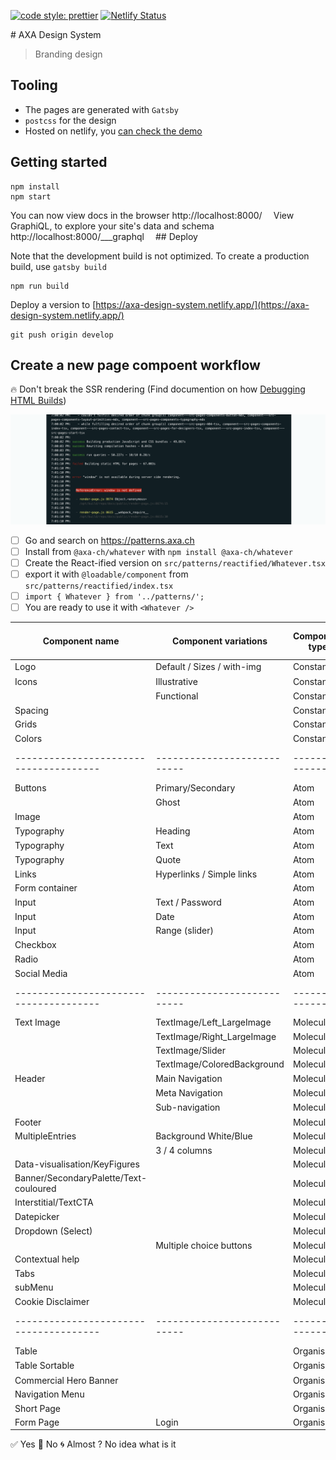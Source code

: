[![code style: prettier](https://img.shields.io/badge/code_style-prettier-ff69b4.svg?style=flat-square)](https://github.com/prettier/prettier)
[![Netlify Status](https://api.netlify.com/api/v1/badges/acef601f-d186-458f-8e2e-787ce585bc4a/deploy-status)](https://app.netlify.com/sites/axa-design-system/deploys)

# AXA Design System

> Branding design

## Tooling

- The pages are generated with `Gatsby`
- `postcss` for the design
- Hosted on netlify, you [can check the demo](https://axa-design-system.netlify.app/)

## Getting started

```console
npm install
npm start
```

You can now view docs in the browser http://localhost:8000/
⠀
View GraphiQL, to explore your site's data and schema http://localhost:8000/___graphql
⠀
## Deploy

Note that the development build is not optimized.
To create a production build, use `gatsby build`

```
npm run build
```

Deploy a version to [https://axa-design-system.netlify.app/](https://axa-design-system.netlify.app/)

```console
git push origin develop
```

## Create a new page compoent workflow

🔥 Don't break the SSR rendering (Find documention on how [Debugging HTML Builds](https://www.gatsbyjs.org/docs/debugging-html-builds/))

![](static/ssr-windows-not-defined.png)

- [ ] Go and search on https://patterns.axa.ch
- [ ] Install from `@axa-ch/whatever` with `npm install @axa-ch/whatever`
- [ ] Create the React-ified version on `src/patterns/reactified/Whatever.tsx`
- [ ] export it with `@loadable/component` from `src/patterns/reactified/index.tsx`
- [ ] `import { Whatever } from '../patterns/';`
- [ ] You are ready to use it with `<Whatever />`

| Component name                         | Component variations        | Component type | 🇨🇭 Pattern Code |
| -------------------------------------- | --------------------------- | -------------- | --------------- |
| Logo                                   | Default / Sizes / with-img  | Constant       | 🌀              |
| Icons                                  | Illustrative                | Constant       | 🌀              |
|                                        | Functional                  | Constant       | 🌀              |
| Spacing                                |                             | Constant       | 🔴              |
| Grids                                  |                             | Constant       | 🔴              |
| Colors                                 |                             | Constant       | ✅              |
| -------------------------------------- | --------------------------- | -------------- | --------------- |
| Buttons                                | Primary/Secondary           | Atom           | ✅              |
|                                        | Ghost                       | Atom           | 🌀              |
| Image                                  |                             | Atom           | 🔴              |
| Typography                             | Heading                     | Atom           | ✅              |
| Typography                             | Text                        | Atom           | ✅              |
| Typography                             | Quote                       | Atom           | 🔴              |
| Links                                  | Hyperlinks / Simple links   | Atom           | ✅              |
| Form container                         |                             | Atom           | 🔴              |
| Input                                  | Text / Password             | Atom           | ✅              |
| Input                                  | Date                        | Atom           | 🔴              |
| Input                                  | Range (slider)              | Atom           | 🔴              |
| Checkbox                               |                             | Atom           | ✅              |
| Radio                                  |                             | Atom           | ✅              |
| Social Media                           |                             | Atom           | 🔴              |
| -------------------------------------- | --------------------------- | -------------- | --------------- |
| Text Image                             | TextImage/Left_LargeImage   | Molecule       | 🔴              |
|                                        | TextImage/Right_LargeImage  | Molecule       | 🔴              |
|                                        | TextImage/Slider            | Molecule       | 🔴              |
|                                        | TextImage/ColoredBackground | Molecule       | 🔴              |
| Header                                 | Main Navigation             | Molecule       | 🌀              |
|                                        | Meta Navigation             | Molecule       | 🌀              |
|                                        | Sub-navigation              | Molecule       | 🌀              |
| Footer                                 |                             | Molecule       | ✅              |
| MultipleEntries                        | Background White/Blue       | Molecule       | 🔴              |
|                                        | 3 / 4 columns               | Molecule       | 🔴              |
| Data-visualisation/KeyFigures          |                             | Molecule       | ?               |
| Banner/SecondaryPalette/Text-couloured |                             | Molecule       | ?               |
| Interstitial/TextCTA                   |                             | Molecule       | ?               |
| Datepicker                             |                             | Molecule       | ✅              |
| Dropdown (Select)                      |                             | Molecule       | ✅              |
|                                        | Multiple choice buttons     | Molecule       | ?               |
| Contextual help                        |                             | Molecule       | 🔴              |
| Tabs                                   |                             | Molecule       | 🔴              |
| subMenu                                |                             | Molecule       | 🔴              |
| Cookie Disclaimer                      |                             | Molecule       | ✅              |
| -------------------------------------- | --------------------------- | -------------- | --------------- |
| Table                                  |                             | Organism       | ✅              |
| Table Sortable                         |                             | Organism       | ✅              |
| Commercial Hero Banner                 |                             | Organism       | ✅              |
| Navigation Menu                        |                             | Organism       | 🔴              |
| Short Page                             |                             | Organism       | 🔴              |
| Form Page                              | Login                       | Organism       | 🔴              |

✅ Yes
🔴 No
🌀 Almost
? No idea what is it

